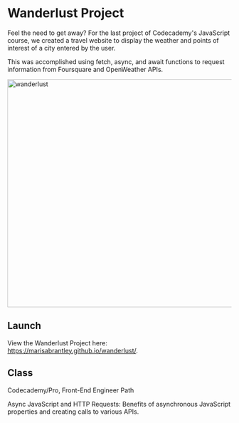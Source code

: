 # Wanderlust Project

Feel the need to get away? For the last project of Codecademy's JavaScript course, we created a travel website to display the weather and points of interest of a city entered by the user.

This was accomplished using fetch, async, and await functions to request information from Foursquare and OpenWeather APIs.

<img width="512" alt="wanderlust" src="https://user-images.githubusercontent.com/60168324/132966676-085add32-7551-47e5-b937-7ac3178c1544.png">

## Launch

View the Wanderlust Project here: https://marisabrantley.github.io/wanderlust/.


## Class

Codecademy/Pro, Front-End Engineer Path

Async JavaScript and HTTP Requests: Benefits of asynchronous JavaScript properties and creating calls to various APIs.
